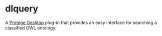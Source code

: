 dlquery
=======

A [Protege Desktop](http://protege.stanford.edu/products.php#desktop-protege) plug-in that provides an easy interface for searching a classified OWL ontology.
